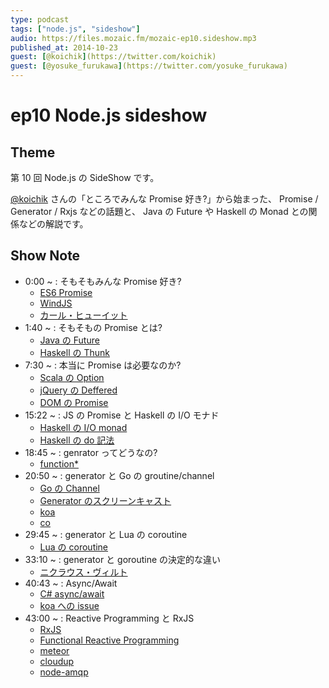```yaml
---
type: podcast
tags: ["node.js", "sideshow"]
audio: https://files.mozaic.fm/mozaic-ep10.sideshow.mp3
published_at: 2014-10-23
guest: [@koichik](https://twitter.com/koichik)
guest: [@yosuke_furukawa](https://twitter.com/yosuke_furukawa)
---
```


# ep10 Node.js sideshow

## Theme

第 10 回 Node.js の SideShow です。

[@koichik](https://twitter.com/koichik) さんの「ところでみんな Promise 好き?」から始まった、 Promise / Generator / Rxjs などの話題と、 Java の Future や Haskell の Monad との関係などの解説です。


## Show Note

- 0:00 ~ : そもそもみんな Promise 好き?
  - [ES6 Promise](http://people.mozilla.org/%7Ejorendorff/es6-draft.html%23sec-promise-objects)
  - [WindJS](http://try.buildwinjs.com/)
  - [カール・ヒューイット](http://ja.wikipedia.org/wiki/%25E3%2582%25AB%25E3%2583%25BC%25E3%2583%25AB%25E3%2583%25BB%25E3%2583%2592%25E3%2583%25A5%25E3%2583%25BC%25E3%2582%25A4%25E3%2583%2583%25E3%2583%2588)
- 1:40 ~ : そもそもの Promise とは?
  - [Java の Future](http://docs.oracle.com/javase/7/docs/api/java/util/concurrent/Future.html)
  - [Haskell の Thunk](http://www.haskell.org/haskellwiki/Thunk)
- 7:30 ~ : 本当に Promise は必要なのか?
  - [Scala の Option](http://www.scala-lang.org/api/current/scala/Option.html)
  - [jQuery の Deffered](http://api.jquery.com/category/deferred-object/)
  - [DOM の Promise](https://dom.spec.whatwg.org/%23promises)
- 15:22 ~ : JS の Promise と Haskell の I/O モナド
  - [Haskell の I/O monad](http://www.haskell.org/haskellwiki/IO_inside%23Dark_side_of_IO_monad)
  - [Haskell の do 記法](http://en.wikibooks.org/wiki/Haskell/Syntactic_sugar%23Do_and_proc_notation)
- 18:45 ~ : genrator ってどうなの?
  - [function\*](https://developer.mozilla.org/en-US/docs/Web/JavaScript/Reference/Statements/function%2A)
- 20:50 ~ : generator と Go の groutine/channel
  - [Go の Channel](http://golang.org/ref/spec%23Channel_types)
  - [Generator のスクリーンキャスト](http://jxck.hatenablog.com/entry/2014-01-12/generator-screencaset)
  - [koa](http://koajs.com/%2522%2522)
  - [co](https://github.com/tj/co)
- 29:45 ~ : generator と Lua の coroutine
  - [Lua の coroutine](http://www.lua.org/manual/5.2/manual.html%232.6)
- 33:10 ~ : generator と goroutine の決定的な違い
  - [ニクラウス・ヴィルト](http://ja.wikipedia.org/wiki/%25E3%2583%258B%25E3%2582%25AF%25E3%2583%25A9%25E3%2582%25A6%25E3%2582%25B9%25E3%2583%25BB%25E3%2583%25B4%25E3%2582%25A3%25E3%2583%25AB%25E3%2583%2588)
- 40:43 ~ : Async/Await
  - [C# async/await](http://msdn.microsoft.com/ja-jp/library/hh191443.aspx)
  - [koa への issue](https://github.com/koajs/koa/issues/339)
- 43:00 ~ : Reactive Programming と RxJS
  - [RxJS](http://reactive-extensions.github.io/RxJS/)
  - [Functional Reactive Programming](http://en.wikipedia.org/wiki/Functional_reactive_programming)
  - [meteor](https://www.meteor.com/)
  - [cloudup](https://cloudup.com/)
  - [node-amqp](https://www.npmjs.org/package/amqp)